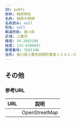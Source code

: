 ```yaml
---
ID: pw8fx
総称: 稲荷神社
名称: 稲荷大明神
名称読み: null
別名: null
都道府県: 香川県
区域: 三豊市
緯度: 34.2682106
経度: 133.6306047
郵便番号: 7691108
住所: 香川県三豊市詫間町粟島１５４１−６
---
```


## その他

### 参考URL

| URL | 説明          |
| --- | ------------- |
|     | OpenStreetMap |

